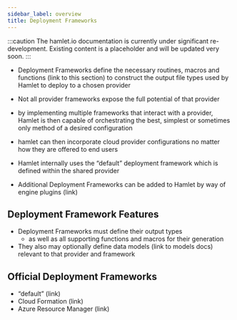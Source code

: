 ```yaml
---
sidebar_label: overview
title: Deployment Frameworks
---
```

:::caution
The hamlet.io documentation is currently under significant re-development. Existing content is a placeholder and will be updated very soon.
:::

* Deployment Frameworks define the necessary routines, macros and functions (link to this section) to construct the output file types used by Hamlet to deploy to a chosen provider
* Not all provider frameworks expose the full potential of that provider
* by implementing multiple frameworks that interact with a provider, Hamlet is then capable of orchestrating the best, simplest or sometimes only method of a desired configuration
* hamlet can then incorporate cloud provider configurations no matter how they are offered to end users

* Hamlet internally uses the “default” deployment framework which is defined within the shared provider
* Additional Deployment Frameworks can be added to Hamlet by way of engine plugins (link)

## Deployment Framework Features

* Deployment Frameworks must define their output types
  * as well as all supporting functions and macros for their generation
* They also may optionally define data models (link to models docs) relevant to that provider and framework

## Official Deployment Frameworks

* “default” (link)
* Cloud Formation (link)
* Azure Resource Manager (link)
